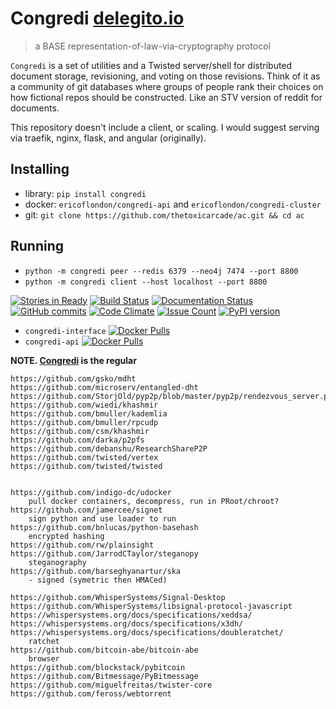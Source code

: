 # Congredi [delegito.io](//delegito.io)
> a BASE representation-of-law-via-cryptography protocol

`Congredi` is a set of utilities and a Twisted server/shell for distributed
document storage, revisioning, and voting on those revisions. Think of it
as a community of git databases where groups of people rank their choices
on how fictional repos should be constructed. Like an STV version of reddit
for documents.

This repository doesn't include a client, or scaling. I would suggest
serving via traefik, nginx, flask, and angular (originally).

## Installing

* library: `pip install congredi`
* docker: `ericoflondon/congredi-api` and `ericoflondon/congredi-cluster`
* git: `git clone https://github.com/thetoxicarcade/ac.git && cd ac`

## Running

* `python -m congredi peer --redis 6379 --neo4j 7474 --port 8800`
* `python -m congredi client --host localhost --port 8800`


[![Stories in Ready](https://badge.waffle.io/Thetoxicarcade/ac.svg?label=ready&title=Ready)](http://waffle.io/Thetoxicarcade/ac)
[![Build Status](https://travis-ci.org/Thetoxicarcade/ac.svg?branch=master)](https://travis-ci.org/Thetoxicarcade/ac)
[![Documentation Status](https://readthedocs.org/projects/ac/badge/?version=latest)](http://congredi.readthedocs.io/en/latest/?badge=latest)
[![GitHub commits](https://img.shields.io/github/commits-since/thetoxicarcade/ac/v0.0.1.svg?maxAge=2592000)](https://github.com/thetoxicarcade/ac)
[![Code Climate](https://codeclimate.com/github/Thetoxicarcade/ac/badges/gpa.svg)](https://codeclimate.com/github/Thetoxicarcade/ac)
[![Issue Count](https://codeclimate.com/github/Thetoxicarcade/ac/badges/issue_count.svg)](https://codeclimate.com/github/Thetoxicarcade/ac)
[![PyPI version](https://badge.fury.io/py/delegito.svg)](https://badge.fury.io/py/delegito)

* `congredi-interface` [![Docker Pulls](https://img.shields.io/docker/pulls/ericoflondon/congredi-interface.svg?maxAge=2592000)](https://hub.docker.com/r/ericoflondon/congredi-interface/)
* `congredi-api` [![Docker Pulls](https://img.shields.io/docker/pulls/ericoflondon/congredi-api.svg?maxAge=2592000)](https://hub.docker.com/r/ericoflondon/congredi-api/)

**NOTE. [Congredi](//github.com/thetoxicarcade/congredi) is the regular**

```
https://github.com/gsko/mdht
https://github.com/microserv/entangled-dht
https://github.com/StorjOld/pyp2p/blob/master/pyp2p/rendezvous_server.py
https://github.com/wiedi/khashmir
https://github.com/bmuller/kademlia
https://github.com/bmuller/rpcudp
https://github.com/csm/khashmir
https://github.com/darka/p2pfs
https://github.com/debanshu/ResearchShareP2P
https://github.com/twisted/vertex
https://github.com/twisted/twisted


https://github.com/indigo-dc/udocker
    pull docker containers, decompress, run in PRoot/chroot?
https://github.com/jamercee/signet
    sign python and use loader to run
https://github.com/bnlucas/python-basehash
    encrypted hashing
https://github.com/rw/plainsight
https://github.com/JarrodCTaylor/steganopy
    steganography
https://github.com/barseghyanartur/ska
    - signed (symetric then HMACed)

https://github.com/WhisperSystems/Signal-Desktop
https://github.com/WhisperSystems/libsignal-protocol-javascript
https://whispersystems.org/docs/specifications/xeddsa/
https://whispersystems.org/docs/specifications/x3dh/
https://whispersystems.org/docs/specifications/doubleratchet/
    ratchet
https://github.com/bitcoin-abe/bitcoin-abe
    browser
https://github.com/blockstack/pybitcoin
https://github.com/Bitmessage/PyBitmessage
https://github.com/miguelfreitas/twister-core
https://github.com/feross/webtorrent


```